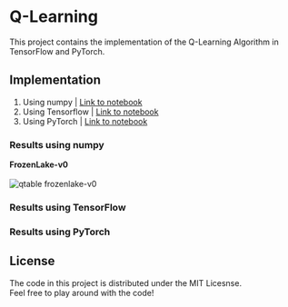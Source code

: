 # Q-Learning

This project contains the implementation of the Q-Learning Algorithm in TensorFlow and PyTorch.

## Implementation

1. Using numpy | [Link to notebook](https://github.com/iArunava/Q-Learning/blob/master/Q-Learning%20in%20Numpy.ipynb)
2. Using Tensorflow | [Link to notebook](https://github.com/iArunava/Q-Learning/blob/master/Q-Learning%20in%20TensorFlow.ipynb)
3. Using PyTorch | [Link to notebook](https://github.com/iArunava/Q-Learning/blob/master/Q-Learning%20in%20PyTorch.ipynb)

### Results using numpy

**FrozenLake-v0**
<br/><br/>
![qtable frozenlake-v0](https://user-images.githubusercontent.com/26242097/49160789-8a1d2f80-f34d-11e8-8ff1-c5f78885df78.png)

### Results using TensorFlow

### Results using PyTorch

## License
The code in this project is distributed under the MIT Licesnse. <br/>
Feel free to play around with the code! 
